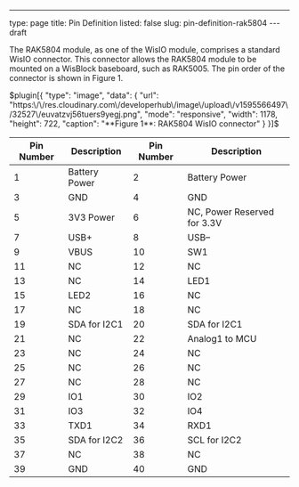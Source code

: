 ---
type: page
title: Pin Definition
listed: false
slug: pin-definition-rak5804
---draft

The RAK5804 module, as one of the WisIO module, comprises a standard WisIO connector. This connector allows the RAK5804 module to be mounted on a WisBlock baseboard, such as RAK5005. The pin order of the connector is shown in Figure 1.

$plugin[{
    "type": "image",
    "data": {
        "url": "https:\/\/res.cloudinary.com\/developerhub\/image\/upload\/v1595566497\/32527\/euvatzvj56tuers9yegj.png",
        "mode": "responsive",
        "width": 1178,
        "height": 722,
        "caption": "**Figure 1**: RAK5804 WisIO connector"
    }
}]$

| **Pin Number** | **Description** | **Pin Number** | **Description** | 
| ---- | ---- | ---- | ---- | 
| 1 | Battery Power | 2 | Battery Power | 
| 3 | GND | 4 | GND | 
| 5 | 3V3 Power | 6 | NC, Power Reserved for 3.3V | 
| 7 | USB+ | 8 | USB– | 
| 9 | VBUS | 10 | SW1 | 
| 11 | NC | 12 | NC | 
| 13 | NC | 14 | LED1 | 
| 15 | LED2 | 16 | NC | 
| 17 | NC | 18 | NC | 
| 19 | SDA for I2C1 | 20 | SDA for I2C1 | 
| 21 | NC | 22 | Analog1 to MCU | 
| 23 | NC | 24 | NC | 
| 25 | NC | 26 | NC | 
| 27 | NC | 28 | NC | 
| 29 | IO1 | 30 | IO2 | 
| 31 | IO3 | 32 | IO4 | 
| 33 | TXD1 | 34 | RXD1 | 
| 35 | SDA for I2C2 | 36 | SCL for I2C2 | 
| 37 | NC | 38 | NC | 
| 39 | GND | 40 | GND | 


